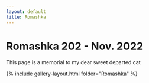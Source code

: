 ```yaml
---
layout: default
title: Romashka
---
```

# Romashka 202 - Nov. 2022
This page is a memorial to my dear sweet departed cat 

{% include gallery-layout.html folder="Romashka" %}
